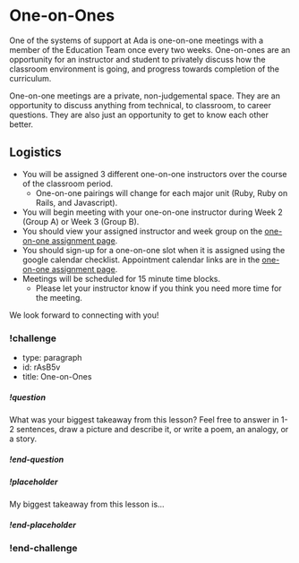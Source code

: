 # One-on-Ones

One of the systems of support at Ada is one-on-one meetings with a member of the Education Team once every two weeks. One-on-ones are an opportunity for an instructor and student to privately discuss how the classroom environment is going, and progress towards completion of the curriculum.

One-on-one meetings are a private, non-judgemental space. They are an opportunity to discuss anything from technical, to classroom, to career questions. They are also just an opportunity to get to know each other better.

## Logistics

- You will be assigned 3 different one-on-one instructors over the course of the classroom period.
    - One-on-one pairings will change for each major unit (Ruby, Ruby on Rails, and Javascript).
- You will begin meeting with your one-on-one instructor during Week 2 (Group A) or Week 3 (Group B).
- You should view your assigned instructor and week group  on the [one-on-one assignment page](https://airtable.com/shropQjvbVoOJEwLu/tblSFL0KogWbkOjyZ).
- You should sign-up for a one-on-one slot when it is assigned using the google calendar checklist. Appointment calendar links are in the [one-on-one assignment page](https://airtable.com/shropQjvbVoOJEwLu/tblSFL0KogWbkOjyZ).
- Meetings will be scheduled for 15 minute time blocks.
    - Please let your instructor know if you think you need more time for the meeting.

We look forward to connecting with you!

<!-- Question Takeaway -->
<!-- prettier-ignore-start -->
### !challenge
* type: paragraph
* id: rAsB5v
* title: One-on-Ones
##### !question

What was your biggest takeaway from this lesson? Feel free to answer in 1-2 sentences, draw a picture and describe it, or write a poem, an analogy, or a story.

##### !end-question
##### !placeholder

My biggest takeaway from this lesson is...

##### !end-placeholder
### !end-challenge
<!-- prettier-ignore-end -->